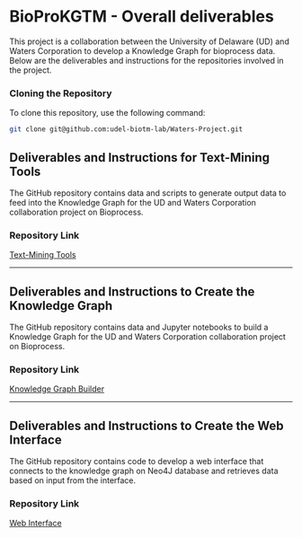 # BioProKGTM - Overall deliverables

This project is a collaboration between the University of Delaware (UD) and Waters Corporation to develop a Knowledge Graph for bioprocess data. Below are the deliverables and instructions for the repositories involved in the project.

### Cloning the Repository

To clone this repository, use the following command:

```bash
git clone git@github.com:udel-biotm-lab/Waters-Project.git
```


## Deliverables and Instructions for Text-Mining Tools

The GitHub repository contains data and scripts to generate output data to feed into the Knowledge Graph for the UD and Waters Corporation collaboration project on Bioprocess.

### Repository Link
[Text-Mining Tools](https://github.com/udel-biotm-lab/Waters-Project/tree/main/textmining)

---

## Deliverables and Instructions to Create the Knowledge Graph

The GitHub repository contains data and Jupyter notebooks to build a Knowledge Graph for the UD and Waters Corporation collaboration project on Bioprocess.

### Repository Link
[Knowledge Graph Builder](https://github.com/udel-biotm-lab/Waters-Project/tree/main/KG_Builder)

---

## Deliverables and Instructions to Create the Web Interface

The GitHub repository contains code to develop a web interface that connects to the knowledge graph on Neo4J database and retrieves data based on input from the interface.

### Repository Link
[Web Interface](https://github.com/udel-biotm-lab/Waters-Project/tree/main/KG_UI)
